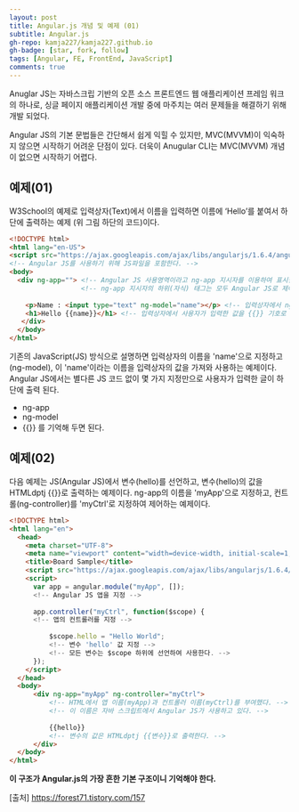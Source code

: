 ```yaml
---
layout: post
title: Angular.js 개념 및 예제 (01)
subtitle: Angular.js
gh-repo: kamja227/kamja227.github.io
gh-badge: [star, fork, follow]
tags: [Angular, FE, FrontEnd, JavaScript]
comments: true
---
```


Anuglar JS는 자바스크립 기반의 오픈 소스 프론트엔드 웹 애플리케이션 프레임 워크의 하나로,
싱글 페이지 애플리케이션 개발 중에 마주치는 여러 문제들을 해결하기 위해 개발 되었다.

Angular JS의 기본 문법들은 간단해서 쉽게 익힐 수 있지만, MVC(MVVM)이 익숙하지 않으면 시작하기 어려운 단점이 있다.
더욱이 Anugular CLI는 MVC(MVVM) 개념이 없으면 시작하기 어렵다.

## 예제(01)

W3School의 예제로 입력상자(Text)에서 이름을 입력하면
이름에 ‘Hello’를 붙여서 하단에 출력하는 예제 (위 그림 하단의 코드)이다.
```html
<!DOCTYPE html>
<html lang="en-US">
<script src="https://ajax.googleapis.com/ajax/libs/angularjs/1.6.4/angular.min.js"></script>
<!-- Angular JS를 사용하기 위해 JS파일을 포함한다. -->
<body>
  <div ng-app=""> <!-- Angular JS 사용영역이라고 ng-app 지시자를 이용하여 표시한다. -->
                  <!-- ng-app 지시자의 하위(자식) 태그는 모두 Angular JS로 제어할 수 있다. -->
    
    <p>Name : <input type="text" ng-model="name"></p> <!-- 입력상자에서 ng-model 지시자로 'name'이라는 이름을 부여했다. -->
    <h1>Hello {{name}}</h1> <!-- 입력상자에서 사용자가 입력한 값을 {{}} 기호로 출력한다. -->
   </div>
  </body>
</html>
```

기존의 JavaScript(JS) 방식으로 설명하면 입력상자의 이름을 'name'으로 지정하고 (ng-model),
이 'name'이라는 이름을 입력상자의 값을 가져와 사용하는 예제이다.
Angular JS에서는 별다른 JS 코드 없이 몇 가지 지정만으로 사용자가 입력한 글이 하단에 출력 된다.
- ng-app
- ng-model
- {{}}
를 기억해 두면 된다.


## 예제(02)

다음 예제는 JS(Angular JS)에서 변수(hello)를 선언하고, 변수(hello)의 값을 HTMLdptj {{}}로 출력하는 예제이다.
ng-app의 이름을 'myApp'으로 지정하고, 컨트롤(ng-controller)를 'myCtrl'로 지정하여 제어하는 예제이다.

```html
<!DOCTYPE html>
<html lang="en">
  <head>
    <meta charset="UTF-8">
    <meta name="viewport" content="width=device-width, initial-scale=1, user-scalable=yes">
    <title>Board Sample</title>
    <script src="https://ajax.googleapis.com/ajax/libs/angularjs/1.6.4/angular.min.js"></script>
    <script>
      var app = angular.module("myApp", []);
      <!-- Angular JS 앱을 지정 -->
      
      app.controller("myCtrl", function($scope) {
      <!-- 앱의 컨트롤러를 지정 -->
      
          $scope.hello = "Hello World";
          <!-- 변수 'hello' 값 지정 -->
          <!-- 모든 변수는 $scope 하위에 선언하여 사용한다. -->
      });
    </script>
  </head>
  <body>
      <div ng-app="myApp" ng-controller="myCtrl">
          <!-- HTML에서 앱 이름(myApp)과 컨트롤러 이름(myCtrl)를 부여했다. -->
          <!-- 이 이름은 자바 스크립트에서 Angular JS가 사용하고 있다. -->
        
          {{hello}}
          <!-- 변수의 값은 HTMLdptj {{변수}}로 출력한다. -->
      </div>
  </body>
</html>
```

**이 구조가 Angular.js의 가장 흔한 기본 구조이니 기억해야 한다.**

[출처] https://forest71.tistory.com/157
